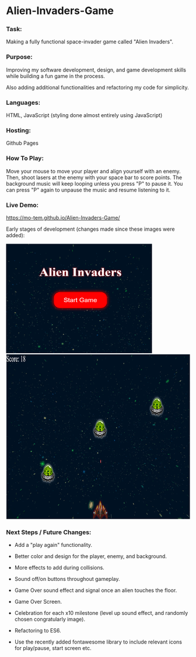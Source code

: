 # Alien-Invaders-Game

### Task:

Making a fully functional space-invader game called "Alien Invaders".

### Purpose:

Improving my software development, design, and game development skills while building a fun game in the process.

Also adding additional functionalities and refactoring my code for simplicity.

### Languages:

HTML, JavaScript (styling done almost entirely using JavaScript)

### Hosting:

Github Pages

### How To Play:

Move your mouse to move your player and align yourself with an enemy. Then, shoot lasers at the enemy with your space bar to score points. The background music will keep looping unless you press "P" to pause it. You can press "P" again to unpause the music and resume listening to it.

### Live Demo:

https://mo-tem.github.io/Alien-Invaders-Game/

Early stages of development (changes made since these images were added):

<p align="left">
  <img src="images/game-start-screen.png" width="400" height="300" title="Alien Invaders Start Screen"></br>
  <img src="images/gameplay.png" width="800" height="450" title="Alien Invaders Gameplay">
</p>

### Next Steps / Future Changes:

- Add a "play again" functionality.

- Better color and design for the player, enemy, and background.

- More effects to add during collisions.

- Sound off/on buttons throughout gameplay.

- Game Over sound effect and signal once an alien touches the floor.

- Game Over Screen.

- Celebration for each x10 milestone (level up sound effect, and randomly chosen congratularly image).

- Refactoring to ES6.

- Use the recently added fontawesome library to include relevant icons for play/pause, start screen etc.